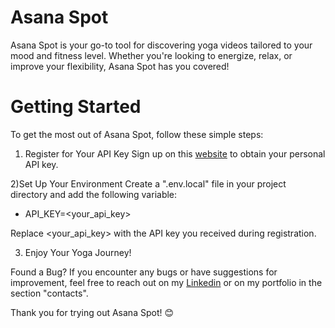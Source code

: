 # Asana Spot
Asana Spot is your go-to tool for discovering yoga videos tailored to your mood and fitness level. Whether you're looking to energize, relax, or improve your flexibility, Asana Spot has you covered!

# Getting Started
To get the most out of Asana Spot, follow these simple steps:

  1) Register for Your API Key
  Sign up on this [website](https://developers.google.com/youtube/v3?hl=it) to obtain your personal API key.

  2)Set Up Your Environment
  Create a ".env.local" file in your project directory and add the following variable:

  - API_KEY=<your_api_key>  

  Replace <your_api_key> with the API key you received during registration.

  3) Enjoy Your Yoga Journey!

Found a Bug?
If you encounter any bugs or have suggestions for improvement, feel free to reach out on my [Linkedin](https://www.linkedin.com/in/milena-livian-front-end-developer/) or on my portfolio in the section "contacts".

Thank you for trying out Asana Spot! 😊
